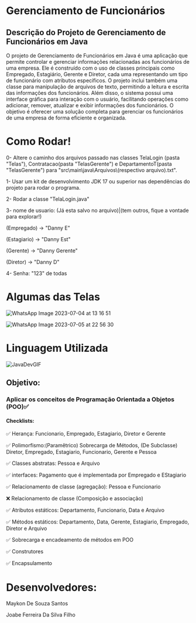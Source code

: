 # Gerenciamento de Funcionários
## Descrição do Projeto de Gerenciamento de Funcionários em Java
O projeto de Gerenciamento de Funcionários em Java é uma aplicação que permite controlar e gerenciar informações relacionadas aos funcionários de uma empresa. Ele é construído com o uso de classes principais como Empregado, Estagiário, Gerente e Diretor, cada uma representando um tipo de funcionário com atributos específicos. O projeto inclui também uma classe para manipulação de arquivos de texto, permitindo a leitura e escrita das informações dos funcionários. Além disso, o sistema possui uma interface gráfica para interação com o usuário, facilitando operações como adicionar, remover, atualizar e exibir informações dos funcionários. O objetivo é oferecer uma solução completa para gerenciar os funcionários de uma empresa de forma eficiente e organizada.
# Como Rodar!
0- Altere o caminho dos arquivos passado nas classes TelaLogin (pasta "Telas"), Contratacao(pasta "TelasGerente") e DepartamentoT(pasta "TelasGerente") para "src\\main\\java\\Arquivos\\(respectivo arquivo).txt".

1- Usar um kit de desenvolvimento JDK 17 ou superior nas dependências do projeto para rodar o programa.

2- Rodar a classe "TelaLogin.java"

3- nome de usuario: (Já esta salvo no arquivo)|(tem outros, fique a vontade para explorar!)

  (Empregado) -> "Danny E"

  (Estagiario) -> "Danny Est"

  (Gerente) -> "Danny Gerente"
  
  (Diretor) -> "Danny D"
  
4- Senha:
"123" de todas
# Algumas das Telas

![WhatsApp Image 2023-07-04 at 13 16 51](https://github.com/GannJobs/Projeto-Lp-III/assets/103222749/ccb81055-3286-4894-a1f0-25934e097566)

![WhatsApp Image 2023-07-05 at 22 56 30](https://github.com/GannJobs/Projeto-Lp-III/assets/103222749/f01ffb96-f125-420b-b3ce-49c2afe649cf)


# Linguagem Utilizada
![JavaDevGIF](https://github.com/GannJobs/Projeto-Lp-III/assets/103222749/39c99206-02aa-4dd7-8132-ba1edfc205ed)

## Objetivo:
### Aplicar os conceitos de Programação Orientada a Objetos (POO)✅
#### Checklists:
✅ Herança: Funcionario, Empregado, Estagiario, Diretor e Gerente

✅ Polimorfismo:(Paramêtrico) Sobrecarga de Métodos, (De Subclasse) Diretor, Empregado, Estagiario, Funcionario, Gerente e Pessoa 

✅ Classes abstratas: Pessoa e Arquivo

✅ interfaces: Pagamento que é implementada por Empregado e EStagiario

✅ Relacionamento de classe (agregação): Pessoa e Funcionario

❌ Relacionamento de classe (Composição e associação) 

✅ Atributos estáticos: Departamento, Funcionario, Data e Arquivo

✅ Métodos estáticos: Departamento, Data, Gerente, Estagiario, Empregado, Diretor e Arquivo

✅ Sobrecarga e encadeamento de métodos em POO

✅ Construtores

✅ Encapsulamento

# Desenvolvedores:
Maykon De Souza Santos

Joabe Ferreira Da Silva Filho
